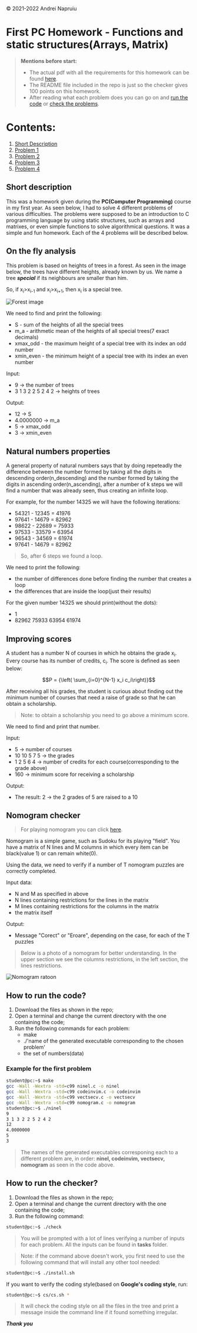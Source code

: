 &copy; 2021-2022 Andrei Napruiu

# First PC Homework - Functions and static structures(Arrays, Matrix)

> **Mentions before start:**
> + The actual pdf with all the requirements for this homework can be found [here](https://github.com/andreinapruiu/pdfs-PC/blob/main/Programare_2021___Tema_1.pdf).
> + The README file included in the repo is just so the checker gives 100 points on this homework.
> + After reading what each problem does you can go on and [run the code](#how-to-run-the-code) or [check the problems](#how-to-run-the-checker).

# Contents:
1. [Short Description](#short-description)
1. [Problem 1](#on-the-fly-analysis)
2. [Problem 2](#natural-numbers-properties)
3. [Problem 3](#improving-scores)
4. [Problem 4](#nomogram-checker)

## Short description
This was a homework given during the **PC(Computer Programming)** course in my first year. As seen below, I had to solve 4 different problems of various difficulties. The problems were supposed to be an introduction to C programming language by using static structures, such as arrays and matrixes, or even simple functions to solve algorithmical questions. It was a simple and fun homework. Each of the 4 problems will be described below.

## On the fly analysis
This problem is based on heights of trees in a forest. As seen in the image below, the trees have different heights, already known by us. We name a tree ***special*** if its neighbours are smaller than him.

So, if x<sub>i</sub>>x<sub>i-1</sub> and x<sub>i</sub>>x<sub>i+1</sub>, then x<sub>i</sub> is a special tree.<br>

![Forest image](special_tree.png)<br>

We need to find and print the following:
- S - sum of the heights of all the special trees
- m_a - arithmetic mean of the heights of all special trees(7 exact decimals)
- xmax_odd - the maximum height of a special tree with its index an odd number
- xmin_even - the minimum height of a special tree with its index an even number

Input:
+ 9 -> the number of trees
+ 3 1 3 2 2 5 2 4 2 -> heights of trees

Output:
+ 12 -> S
+ 4.0000000 -> m_a
+ 5 -> xmax_odd
+ 3 -> xmin_even

## Natural numbers properties

A general property of natural numbers says that by doing repeteadly the difference between the number formed by taking all the digits in descending order(n_descending) and the number formed by taking the digits in ascending order(n_ascending), after a number of k steps we will find a number that was already seen, thus creating an infinite loop.

For example, for the number 14325 we will have the following iterations:
+ 54321 - 12345 = 41976
+ 97641 - 14679 = 82962
+ 98622 - 22689 = 75933
+ 97533 - 33579 = 63954
+ 96543 - 34569 = 61974
+ 97641 - 14679 = 82962

> So, after 6 steps we found a loop.

We need to print the following:
- the number of differences done before finding the number that creates a loop
- the differences that are inside the loop(just their results)

For the given number 14325 we should print(without the dots):
+ 1
+ 82962 75933 63954 61974

## Improving scores

A student has a number N of courses in which he obtains the grade x<sub>i</sub>. Every course has its number of credits, c<sub>i</sub>. The score is defined as seen below:

$$P = {\left( \sum_{i=0}^{N-1} x_i c_i\right)}$$

After receiving all his grades, the student is curious about finding out the minimum number of courses that need a raise of grade so that he can obtain a scholarship.
> Note: to obtain a scholarship you need to go above a minimum score.

We need to find and print that number.

Input:
- 5 -> number of courses
- 10 10 5 7 5 -> the grades
- 1 2 5 6 4 -> number of credits for each course(corresponding to the grade above)
- 160 -> minimum score for receiving a scholarship

Output:
- The result: 2 -> the 2 grades of 5 are raised to a 10

## Nomogram checker

> For playing nomogram you can click [here](https://www.nonograms.org).

Nomogram is a simple game, such as Sudoku for its playing "field". You have a matrix of N lines and M columns in which every item can be black(value 1) or can remain white(0). 

Using the data, we need to verify if a number of T nomogram puzzles are correctly completed.

Input data:
+ N and M as specified in above
+ N lines containing restrictions for the lines in the matrix
+ M lines containing restrictions for the columns in the matrix
+ the matrix itself

Output:
- Message "Corect" or "Eroare", depending on the case, for each of the T puzzles

> Below is a photo of a nomogram for better understanding. In the upper section we see the columns restrictions, in the left section, the lines restrictions.

![Nomogram ratoon](nomogram_photo.png)

## How to run the code?
1. Download the files as shown in the repo;
2. Open a terminal and change the current directory with the one containing the code;
3. Run the following commands for each problem:
	- make
	- ./'name of the generated executable corresponding to the chosen problem'
	- the set of numbers(data)

### Example for the first problem
```bash
student@pc:~$ make
gcc -Wall -Wextra -std=c99 ninel.c -o ninel
gcc -Wall -Wextra -std=c99 codeinvim.c -o codeinvim
gcc -Wall -Wextra -std=c99 vectsecv.c -o vectsecv
gcc -Wall -Wextra -std=c99 nomogram.c -o nomogram
student@pc:~$ ./ninel 
9
3 1 3 2 2 5 2 4 2
12
4.0000000
5
3
```

> The names of the generated executables corresponing each to a different problem are, in order: **ninel, codeinvim, vectsecv, nomogram** as seen in the code above.<br>

## How to run the checker?

1. Download the files as shown in the repo;
2. Open a terminal and change the current directory with the one containing the code;
3. Run the following command:

```bash
student@pc:~$ ./check
```

> You will be prompted with a lot of lines verifying a number of inputs for each problem. All the inputs can be found in **tasks** folder.

> Note: if the command above doesn't work, you first need to use the following command that will install any other tool needed:
```bash
student@pc:~$ ./install.sh
```

If you want to verify the coding style(based on **Google's coding style**, run:
```bash
student@pc:~$ cs/cs.sh *
```

> It will check the coding style on all the files in the tree and print a message inside the command line if it found something irregular.

***Thank you***